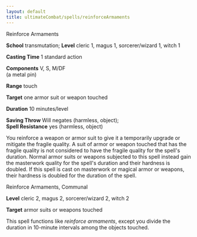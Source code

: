 ```yaml
---
layout: default
title: ultimateCombat/spells/reinforceArmaments
---
```

Reinforce Armaments

**School** transmutation; **Level** cleric 1, magus 1, sorcerer/wizard 1, witch 1

**Casting Time** 1 standard action

**Components** V, S, M/DF   
(a metal pin)

**Range** touch

**Target** one armor suit or weapon touched

**Duration** 10 minutes/level

**Saving Throw** Will negates (harmless, object);   
**Spell Resistance** yes (harmless, object)

You reinforce a weapon or armor suit to give it a temporarily upgrade or mitigate the fragile quality. A suit of armor or weapon touched that has the fragile quality is not considered to have the fragile quality for the spell's duration. Normal armor suits or weapons subjected to this spell instead gain the masterwork quality for the spell's duration and their hardness is doubled. If this spell is cast on masterwork or magical armor or weapons, their hardness is doubled for the duration of the spell.

Reinforce Armaments, Communal

**Level** cleric 2, magus 2, sorcerer/wizard 2, witch 2

**Target** armor suits or weapons touched

This spell functions like _reinforce armaments_, except you divide the duration in 10-minute intervals among the objects touched.

